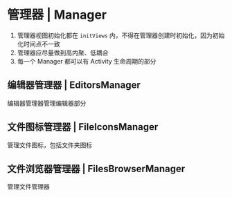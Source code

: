 # 管理器 | Manager

1. 管理器视图初始化都在 `initViews` 内，不得在管理器创建时初始化，因为初始化时间点不一致
2. 管理器应尽量做到高内聚、低耦合
3. 每一个 Manager 都可以有 Activity 生命周期的部分

## 编辑器管理器 | EditorsManager

编辑器管理器管理编辑器部分

## 文件图标管理器 | FileIconsManager

管理文件图标，包括文件夹图标

## 文件浏览器管理器 | FilesBrowserManager

管理文件管理器
